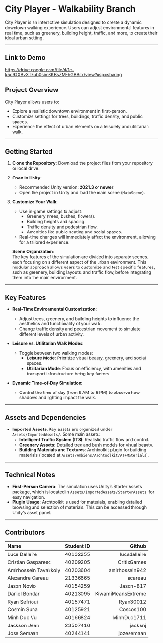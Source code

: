 # City Player - Walkability Branch

City Player is an interactive simulation designed to create a dynamic downtown walking experience. Users can adjust environmental features in real time, such as greenery, building height, traffic, and more, to create their ideal urban setting.

---
## Link to Demo

https://drive.google.com/file/d/1c-k5c9XXBvXTFub0sim3KBsZMEhGBBcx/view?usp=sharing


## Project Overview

City Player allows users to:
- Explore a realistic downtown environment in first-person.
- Customize settings for trees, buildings, traffic density, and public spaces.
- Experience the effect of urban elements on a leisurely and utilitarian walk.

---

## Getting Started

1. **Clone the Repository**: Download the project files from your repository or local drive.

2. **Open in Unity**:
   - Recommended Unity version: **2021.3 or newer**.
   - Open the project in Unity and load the main scene (`MainScene`).

3. **Customize Your Walk**:
   - Use in-game settings to adjust:
     - Greenery (trees, bushes, flowers).
     - Building heights and spacing.
     - Traffic density and pedestrian flow.
     - Amenities like public seating and social spaces.
   - Real-time changes will immediately affect the environment, allowing for a tailored experience.

   **Scene Organization**:  
   The key features of the simulation are divided into separate scenes, each focusing on a different aspect of the urban environment. This modular approach allows users to customize and test specific features, such as greenery, building layouts, and traffic flow, before integrating them into the main environment.

---

## Key Features

- **Real-Time Environmental Customization**:
  - Adjust trees, greenery, and building heights to influence the aesthetics and functionality of your walk.
  - Change traffic density and pedestrian movement to simulate different levels of urban activity.

- **Leisure vs. Utilitarian Walk Modes**:
  - Toggle between two walking modes:
    - **Leisure Mode**: Prioritize visual beauty, greenery, and social spaces.
    - **Utilitarian Mode**: Focus on efficiency, with amenities and transport infrastructure being key factors.

- **Dynamic Time-of-Day Simulation**:
  - Control the time of day (from 9 AM to 6 PM) to observe how shadows and lighting impact the walk.

---


## Assets and Dependencies

- **Imported Assets**: Key assets are organized under `Assets/ImportedAssets/`. Some main assets:
  - **Intelligent Traffic System (ITS)**: Realistic traffic flow and control.
  - **Greenery Assets**: Detailed tree and bush models for visual beauty.
  - **Building Materials and Textures**: Archtoolkit plugin for building materials (located at `Assets/Ambiens/Archtoolkit/AT+Materials`).

---

## Technical Notes

- **First-Person Camera**: The simulation uses Unity’s Starter Assets package, which is located in `Assets/ImportedAssets/StarterAssets`, for easy navigation.
- **Plugin Usage**: Archtoolkit is used for materials, enabling detailed browsing and selection of materials. This can be accessed through Unity’s asset panel.
  
---

## Contributors

| Name | Student ID | Github |
| :---         |     :---:      |          ---: |
| Luca Dallaire          | 40132255  | lucadallaire |
| Cristian Gasparesc     | 40209205  | CritixGames |
| Amirhossein Tavakkoly  | 40203604  | amirhossein942 |
| Alexandre Careau       | 21336665  | acareau |
| Jason Novio            | 40154259  | Jason-817 |
| Daniel Bondar          | 40213095  | KiwamiMeansExtreme |
| Ryan Sefrioui          | 40157471  | Ryan30012 |
| Cosmin Suna            | 40125921  | Coscos100 |
| Minh Duc Vu            | 40166824  | MinhDuc1711 |
| Jackson Jean           | 23507416  | jacksnj |
| Jose Semaan            | 40244141  | jozesemaan |

